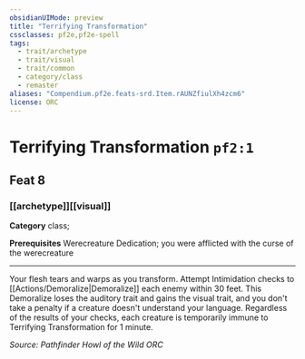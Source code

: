 ```yaml
---
obsidianUIMode: preview
title: "Terrifying Transformation"
cssclasses: pf2e,pf2e-spell
tags:
  - trait/archetype
  - trait/visual
  - trait/common
  - category/class
  - remaster
aliases: "Compendium.pf2e.feats-srd.Item.rAUNZfiulXh4zcm6"
license: ORC
---
```

# Terrifying Transformation `pf2:1`
## Feat 8
### [[archetype]][[visual]]

**Category** class; 



**Prerequisites** Werecreature Dedication; you were afflicted with the curse of the werecreature
* * *
Your flesh tears and warps as you transform. Attempt Intimidation checks to [[Actions/Demoralize|Demoralize]] each enemy within 30 feet. This Demoralize loses the auditory trait and gains the visual trait, and you don't take a penalty if a creature doesn't understand your language. Regardless of the results of your checks, each creature is temporarily immune to Terrifying Transformation for 1 minute.

*Source: Pathfinder Howl of the Wild*
*ORC*